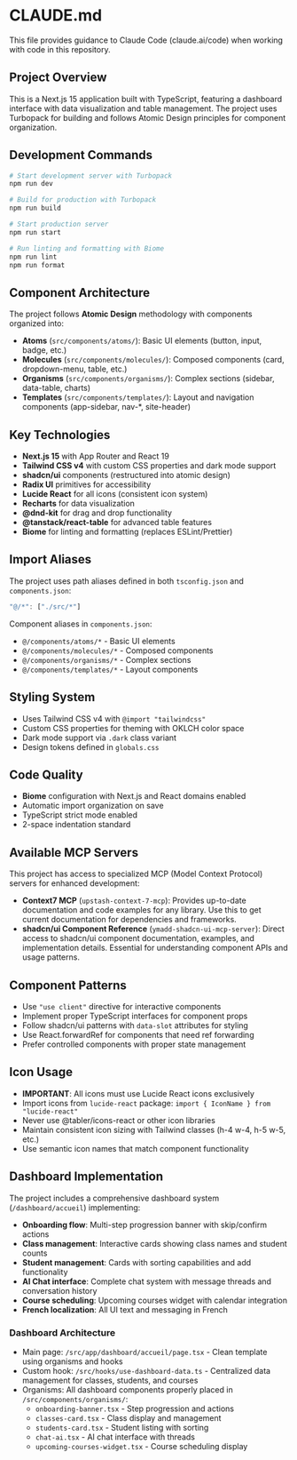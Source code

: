 # CLAUDE.md

This file provides guidance to Claude Code (claude.ai/code) when working with code in this repository.

## Project Overview

This is a Next.js 15 application built with TypeScript, featuring a dashboard interface with data visualization and table management. The project uses Turbopack for building and follows Atomic Design principles for component organization.

## Development Commands

```bash
# Start development server with Turbopack
npm run dev

# Build for production with Turbopack
npm run build

# Start production server
npm run start

# Run linting and formatting with Biome
npm run lint
npm run format
```

## Component Architecture

The project follows **Atomic Design** methodology with components organized into:

- **Atoms** (`src/components/atoms/`): Basic UI elements (button, input, badge, etc.)
- **Molecules** (`src/components/molecules/`): Composed components (card, dropdown-menu, table, etc.)
- **Organisms** (`src/components/organisms/`): Complex sections (sidebar, data-table, charts)
- **Templates** (`src/components/templates/`): Layout and navigation components (app-sidebar, nav-*, site-header)

## Key Technologies

- **Next.js 15** with App Router and React 19
- **Tailwind CSS v4** with custom CSS properties and dark mode support
- **shadcn/ui** components (restructured into atomic design)
- **Radix UI** primitives for accessibility
- **Lucide React** for all icons (consistent icon system)
- **Recharts** for data visualization
- **@dnd-kit** for drag and drop functionality
- **@tanstack/react-table** for advanced table features
- **Biome** for linting and formatting (replaces ESLint/Prettier)

## Import Aliases

The project uses path aliases defined in both `tsconfig.json` and `components.json`:

```typescript
"@/*": ["./src/*"]
```

Component aliases in `components.json`:
- `@/components/atoms/*` - Basic UI elements
- `@/components/molecules/*` - Composed components  
- `@/components/organisms/*` - Complex sections
- `@/components/templates/*` - Layout components

## Styling System

- Uses Tailwind CSS v4 with `@import "tailwindcss"`
- Custom CSS properties for theming with OKLCH color space
- Dark mode support via `.dark` class variant
- Design tokens defined in `globals.css`

## Code Quality

- **Biome** configuration with Next.js and React domains enabled
- Automatic import organization on save
- TypeScript strict mode enabled
- 2-space indentation standard


## Available MCP Servers

This project has access to specialized MCP (Model Context Protocol) servers for enhanced development:

- **Context7 MCP** (`upstash-context-7-mcp`): Provides up-to-date documentation and code examples for any library. Use this to get current documentation for dependencies and frameworks.
- **shadcn/ui Component Reference** (`ymadd-shadcn-ui-mcp-server`): Direct access to shadcn/ui component documentation, examples, and implementation details. Essential for understanding component APIs and usage patterns.

## Component Patterns

- Use `"use client"` directive for interactive components
- Implement proper TypeScript interfaces for component props
- Follow shadcn/ui patterns with `data-slot` attributes for styling
- Use React.forwardRef for components that need ref forwarding
- Prefer controlled components with proper state management

## Icon Usage

- **IMPORTANT**: All icons must use Lucide React icons exclusively
- Import icons from `lucide-react` package: `import { IconName } from "lucide-react"`
- Never use @tabler/icons-react or other icon libraries
- Maintain consistent icon sizing with Tailwind classes (h-4 w-4, h-5 w-5, etc.)
- Use semantic icon names that match component functionality

## Dashboard Implementation

The project includes a comprehensive dashboard system (`/dashboard/accueil`) implementing:

- **Onboarding flow**: Multi-step progression banner with skip/confirm actions
- **Class management**: Interactive cards showing class names and student counts
- **Student management**: Cards with sorting capabilities and add functionality
- **AI Chat interface**: Complete chat system with message threads and conversation history
- **Course scheduling**: Upcoming courses widget with calendar integration
- **French localization**: All UI text and messaging in French

### Dashboard Architecture

- Main page: `/src/app/dashboard/accueil/page.tsx` - Clean template using organisms and hooks
- Custom hook: `/src/hooks/use-dashboard-data.ts` - Centralized data management for classes, students, and courses
- Organisms: All dashboard components properly placed in `/src/components/organisms/`:
  - `onboarding-banner.tsx` - Step progression and actions
  - `classes-card.tsx` - Class display and management
  - `students-card.tsx` - Student listing with sorting
  - `chat-ai.tsx` - AI chat interface with threads
  - `upcoming-courses-widget.tsx` - Course scheduling display